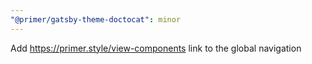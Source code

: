 ```yaml
---
"@primer/gatsby-theme-doctocat": minor
---
```


Add https://primer.style/view-components link to the global navigation

